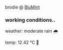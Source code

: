 brodie @ [BluMint](https://www.linkedin.com/company/blumint-io/)

<!--weather_start-->
### working conditions..

weather: moderate rain 🌧️

temp: 12.42 °C 👕

<!--weather_end-->
